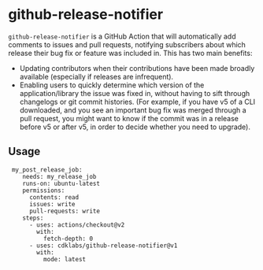 # github-release-notifier

`github-release-notifier` is a GitHub Action that will automatically add comments to issues and pull requests, notifying subscribers about which release their bug fix or feature was included in. This has two main benefits:

- Updating contributors when their contributions have been made broadly available (especially if releases are infrequent).
- Enabling users to quickly determine which version of the application/library the issue was fixed in, without having to sift through changelogs or git commit histories. (For example, if you have v5 of a CLI downloaded, and you see an important bug fix was merged through a pull request, you might want to know if the commit was in a release before v5 or after v5, in order to decide whether you need to upgrade).

## Usage

```
 my_post_release_job:
    needs: my_release_job
    runs-on: ubuntu-latest
    permissions:
      contents: read
      issues: write
      pull-requests: write
    steps:
      - uses: actions/checkout@v2
        with:
          fetch-depth: 0
      - uses: cdklabs/github-release-notifier@v1
        with:
          mode: latest
```
